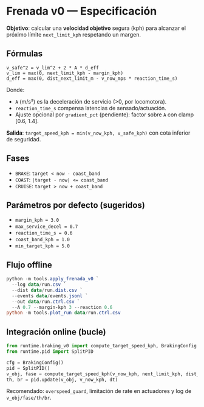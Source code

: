 # Frenada v0 — Especificación

**Objetivo**: calcular una **velocidad objetivo** segura (kph) para alcanzar el próximo límite `next_limit_kph` respetando un margen.

## Fórmulas
```
v_safe^2 = v_lim^2 + 2 * A * d_eff
v_lim = max(0, next_limit_kph - margin_kph)
d_eff = max(0, dist_next_limit_m - v_now_mps * reaction_time_s)
```
Donde:
- `A` (m/s²) es la deceleración de servicio (>0, por locomotora).
- `reaction_time_s` compensa latencias de sensado/actuación.
- Ajuste opcional por `gradient_pct` (pendiente): factor sobre `A` con clamp [0.6, 1.4].

**Salida**: `target_speed_kph = min(v_now_kph, v_safe_kph)` con cota inferior de seguridad.

## Fases
- `BRAKE`: `target < now - coast_band`
- `COAST`: `|target - now| <= coast_band`
- `CRUISE`: `target > now + coast_band`

## Parámetros por defecto (sugeridos)
- `margin_kph = 3.0`
- `max_service_decel = 0.7`
- `reaction_time_s = 0.6`
- `coast_band_kph = 1.0`
- `min_target_kph = 5.0`

## Flujo offline
```powershell
python -m tools.apply_frenada_v0 `
  --log data/run.csv `
  --dist data/run.dist.csv `
  --events data/events.jsonl `
  --out data/run.ctrl.csv `
  --A 0.7 --margin-kph 3 --reaction 0.6
python -m tools.plot_run data/run.ctrl.csv
```

## Integración online (bucle)
```python
from runtime.braking_v0 import compute_target_speed_kph, BrakingConfig
from runtime.pid import SplitPID

cfg = BrakingConfig()
pid = SplitPID()
v_obj, fase = compute_target_speed_kph(v_now_kph, next_limit_kph, dist_next_limit_m, cfg=cfg)
th, br = pid.update(v_obj, v_now_kph, dt)
```
Recomendado: `overspeed_guard`, limitación de rate en actuadores y log de `v_obj/fase/th/br`.

